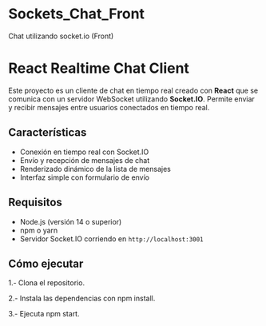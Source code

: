 # Sockets_Chat_Front
Chat utilizando socket.io (Front)

# React Realtime Chat Client

Este proyecto es un cliente de chat en tiempo real creado con **React** que se comunica con un servidor WebSocket utilizando **Socket.IO**. Permite enviar y recibir mensajes entre usuarios conectados en tiempo real.

## Características

- Conexión en tiempo real con Socket.IO
- Envío y recepción de mensajes de chat
- Renderizado dinámico de la lista de mensajes
- Interfaz simple con formulario de envío

## Requisitos

- Node.js (versión 14 o superior)
- npm o yarn
- Servidor Socket.IO corriendo en `http://localhost:3001`

## Cómo ejecutar

1.- Clona el repositorio.

2.- Instala las dependencias con npm install.

3.- Ejecuta npm start.
